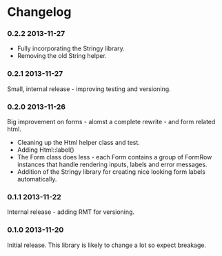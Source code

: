 Changelog
=========

### 0.2.2 2013-11-27

* Fully incorporating the Stringy library.
* Removing the old String helper.

### 0.2.1 2013-11-27

Small, internal release - improving testing and versioning.

### 0.2.0 2013-11-26

Big improvement on forms - alomst a complete rewrite - and form
related html.

* Cleaning up the Html helper class and test.
* Adding Html::label()
* The Form class does less - each Form contains a group of FormRow
  instances that handle rendering inputs, labels and error messages.
* Addition of the Stringy library for creating nice looking form
  labels automatically.

### 0.1.1 2013-11-22

Internal release - adding RMT for versioning.

### 0.1.0 2013-11-20

Initial release. This library is likely to change a lot so expect
breakage.
